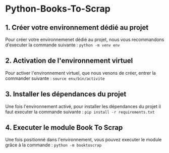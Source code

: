 # Python-Books-To-Scrap

## 1. Créer votre environnement dédié au projet
Pour créer votre environnemenet dédié au projet, nous vous recommandons d'executer la commande suivante : `python -m venv env`

## 2. Activation de l'environnement virtuel
Pour activer l'environnement virtuel, que nous venons de créer, entrer la commander suivante : `source env/bin/activite`

## 3. Installer les dépendances du projet
Une fois l'environnement activé, pour installer les dépendances du projet il faut executer la commande suivante : 
`pip install -r requirements.txt`

## 4. Executer le module Book To Scrap
Une fois positionné dans l'environnement, vous pouvez executer le module grâce à la commande : `python -m booktoscrap`